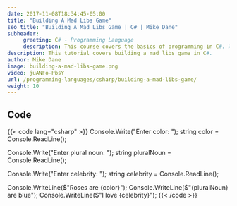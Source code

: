 ```yaml
---
date: 2017-11-08T18:34:45-05:00
title: "Building A Mad Libs Game"
seo_title: "Building A Mad Libs Game | C# | Mike Dane"
subheader:
     greeting: C# - Programming Language
     description: This course covers the basics of programming in C#. Work your way through the videos/articles and I'll teach you everything you need to know to start your programming journey!
description: This tutorial covers building a mad libs game in C#.
author: Mike Dane
image: building-a-mad-libs-game.png
video: juANFo-PbsY
url: /programming-languages/csharp/building-a-mad-libs-game/
weight: 10
---
```


## Code

{{< code lang="csharp" >}}
Console.Write("Enter color: ");
string color = Console.ReadLine();

Console.Write("Enter plural noun: ");
string pluralNoun = Console.ReadLine();

Console.Write("Enter celebrity: ");
string celebrity = Console.ReadLine();

Console.WriteLine($"Roses are {color}");
Console.WriteLine($"{pluralNoun} are blue");
Console.WriteLine($"I love {celebrity}");
{{< /code >}}